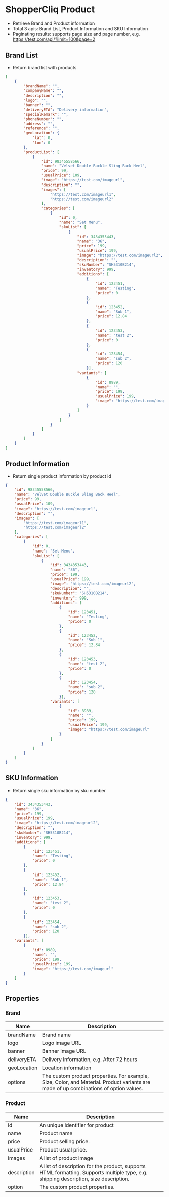 # ShopperCliq Product 

- Retrieve Brand and Product information
- Total 3 apis: Brand List, Product Information and SKU Information
- Paginating results: supports page size and page number, e.g. https://test.com/api/?limit=100&page=2

## Brand List

- Return brand list with products

```JSON
[
    {
        "brandName": "",
        "companyName": "",
        "description": "",
        "logo": "",
        "banner": "",
        "deliveryETA": "Delivery information",
        "specialRemark": "",
        "phoneNumber": "",
        "address": "",
        "reference": "",
        "geoLocation": {
            "lat": 0,
            "lon": 0
        },
        "productList": [
            {
                "id": 98345558566,
                "name": "Velvet Double Buckle Sling Back Heel",
                "price": 99,
                "usualPrice": 109,
                "image": "https://test.com/imageurl",
                "description": "",
                "images": [
                    "https://test.com/imageurl1",
                    "https://test.com/imageurl2"
                ],
                "categories": [
                    {
                        "id": 0,
                        "name": "Set Menu",
                        "skuList": [
                            {
                                "id": 3434353443,
                                "name": "36",
                                "price": 199,
                                "usualPrice": 199,
                                "image": "https://test.com/imageurl2",
                                "description": "",
                                "skuNumber": "SH5310B214",
                                "inventory": 999,
                                "additions": [
                                    {
                                        "id": 123451,
                                        "name": "Testing",
                                        "price": 0
                                    },
                                    {
                                        "id": 123452,
                                        "name": "Sub 1",
                                        "price": 12.84
                                    },
                                    {
                                        "id": 123453,
                                        "name": "test 2",
                                        "price": 0
                                    },
                                    {
                                        "id": 123454,
                                        "name": "sub 2",
                                        "price": 120
                                    }],
                                "variants": [
                                    {
                                        "id": 8989,
                                        "name": "",
                                        "price": 199,
                                        "usualPrice": 199,
                                        "image": "https://test.com/imageurl"                                       
                                    }
                                ]
                            }
                        ]
                    }
                ]
            }
        ]
    }
]
```

## Product Information

- Return single product information by product id

```JSON
{
    "id": 98345558566,
    "name": "Velvet Double Buckle Sling Back Heel",
    "price": 99,
    "usualPrice": 109,
    "image": "https://test.com/imageurl",
    "description": "",
    "images": [
        "https://test.com/imageurl1",
        "https://test.com/imageurl2"
    ],
    "categories": [
        {
            "id": 0,
            "name": "Set Menu",
            "skuList": [
                {
                    "id": 3434353443,
                    "name": "36",
                    "price": 199,
                    "usualPrice": 199,
                    "image": "https://test.com/imageurl2",
                    "description": "",
                    "skuNumber": "SH5310B214",
                    "inventory": 999,
                    "additions": [
                        {
                            "id": 123451,
                            "name": "Testing",
                            "price": 0
                        },
                        {
                            "id": 123452,
                            "name": "Sub 1",
                            "price": 12.84
                        },
                        {
                            "id": 123453,
                            "name": "test 2",
                            "price": 0
                        },
                        {
                            "id": 123454,
                            "name": "sub 2",
                            "price": 120
                        }],
                    "variants": [
                        {
                            "id": 8989,
                            "name": "",
                            "price": 199,
                            "usualPrice": 199,
                            "image": "https://test.com/imageurl"                                       
                        }
                    ]
                }
            ]
        }
    ]
}
```

## SKU Information

- Return single sku information by sku number

```JSON
{
    "id": 3434353443,
    "name": "36",
    "price": 199,
    "usualPrice": 199,
    "image": "https://test.com/imageurl2",
    "description": "",
    "skuNumber": "SH5310B214",
    "inventory": 999,
    "additions": [
        {
            "id": 123451,
            "name": "Testing",
            "price": 0
        },
        {
            "id": 123452,
            "name": "Sub 1",
            "price": 12.84
        },
        {
            "id": 123453,
            "name": "test 2",
            "price": 0
        },
        {
            "id": 123454,
            "name": "sub 2",
            "price": 120
        }],
    "variants": [
        {
            "id": 8989,
            "name": "",
            "price": 199,
            "usualPrice": 199,
            "image": "https://test.com/imageurl"                                       
        }
    ]
}
```

## Properties

### Brand

| Name | Description | 
|------------|----------| 
| brandName | Brand name | 
| logo | Logo image URL | 
| banner | Banner image URL | 
| deliveryETA | Delivery information, e.g. After 72 hours | 
| geoLocation | Location information | 
| options | The custom product properties. For example, Size, Color, and Material. Product variants are made of up combinations of option values. | 

### Product

| Name | Description | 
|------------|----------| 
| id | An unique identifier for product |
| name | Product name |
| price | Product selling price. |
| usualPrice | Product usual price. |
| images | A list of product image |
| description | A list of description for the product, supports HTML formatting. Supports multiple type, e.g. shipping description, size description. | 
| option | The custom product properties. | 



 